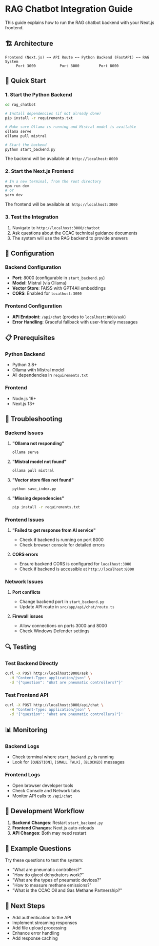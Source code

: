 # RAG Chatbot Integration Guide

This guide explains how to run the RAG chatbot backend with your Next.js frontend.

## 🏗️ Architecture

```
Frontend (Next.js) ←→ API Route ←→ Python Backend (FastAPI) ←→ RAG System
     Port 3000           Port 3000         Port 8000
```

## 🚀 Quick Start

### 1. Start the Python Backend

```bash
cd rag_chatbot

# Install dependencies (if not already done)
pip install -r requirements.txt

# Make sure Ollama is running and Mistral model is available
ollama serve
ollama pull mistral

# Start the backend
python start_backend.py
```

The backend will be available at: `http://localhost:8000`

### 2. Start the Next.js Frontend

```bash
# In a new terminal, from the root directory
npm run dev
# or
yarn dev
```

The frontend will be available at: `http://localhost:3000`

### 3. Test the Integration

1. Navigate to `http://localhost:3000/chatbot`
2. Ask questions about the CCAC technical guidance documents
3. The system will use the RAG backend to provide answers

## 🔧 Configuration

### Backend Configuration

- **Port**: 8000 (configurable in `start_backend.py`)
- **Model**: Mistral (via Ollama)
- **Vector Store**: FAISS with GPT4All embeddings
- **CORS**: Enabled for `localhost:3000`

### Frontend Configuration

- **API Endpoint**: `/api/chat` (proxies to `localhost:8000/ask`)
- **Error Handling**: Graceful fallback with user-friendly messages

## 📋 Prerequisites

### Python Backend
- Python 3.8+
- Ollama with Mistral model
- All dependencies in `requirements.txt`

### Frontend
- Node.js 16+
- Next.js 13+

## 🐛 Troubleshooting

### Backend Issues

1. **"Ollama not responding"**
   ```bash
   ollama serve
   ```

2. **"Mistral model not found"**
   ```bash
   ollama pull mistral
   ```

3. **"Vector store files not found"**
   ```bash
   python save_index.py
   ```

4. **"Missing dependencies"**
   ```bash
   pip install -r requirements.txt
   ```

### Frontend Issues

1. **"Failed to get response from AI service"**
   - Check if backend is running on port 8000
   - Check browser console for detailed errors

2. **CORS errors**
   - Ensure backend CORS is configured for `localhost:3000`
   - Check if backend is accessible at `http://localhost:8000`

### Network Issues

1. **Port conflicts**
   - Change backend port in `start_backend.py`
   - Update API route in `src/app/api/chat/route.ts`

2. **Firewall issues**
   - Allow connections on ports 3000 and 8000
   - Check Windows Defender settings

## 🔍 Testing

### Test Backend Directly

```bash
curl -X POST http://localhost:8000/ask \
  -H "Content-Type: application/json" \
  -d '{"question": "What are pneumatic controllers?"}'
```

### Test Frontend API

```bash
curl -X POST http://localhost:3000/api/chat \
  -H "Content-Type: application/json" \
  -d '{"question": "What are pneumatic controllers?"}'
```

## 📊 Monitoring

### Backend Logs
- Check terminal where `start_backend.py` is running
- Look for `[QUESTION]`, `[SMALL TALK]`, `[BLOCKED]` messages

### Frontend Logs
- Open browser developer tools
- Check Console and Network tabs
- Monitor API calls to `/api/chat`

## 🔄 Development Workflow

1. **Backend Changes**: Restart `start_backend.py`
2. **Frontend Changes**: Next.js auto-reloads
3. **API Changes**: Both may need restart

## 📝 Example Questions

Try these questions to test the system:

- "What are pneumatic controllers?"
- "How do glycol dehydrators work?"
- "What are the types of pneumatic devices?"
- "How to measure methane emissions?"
- "What is the CCAC Oil and Gas Methane Partnership?"

## 🎯 Next Steps

- Add authentication to the API
- Implement streaming responses
- Add file upload processing
- Enhance error handling
- Add response caching 